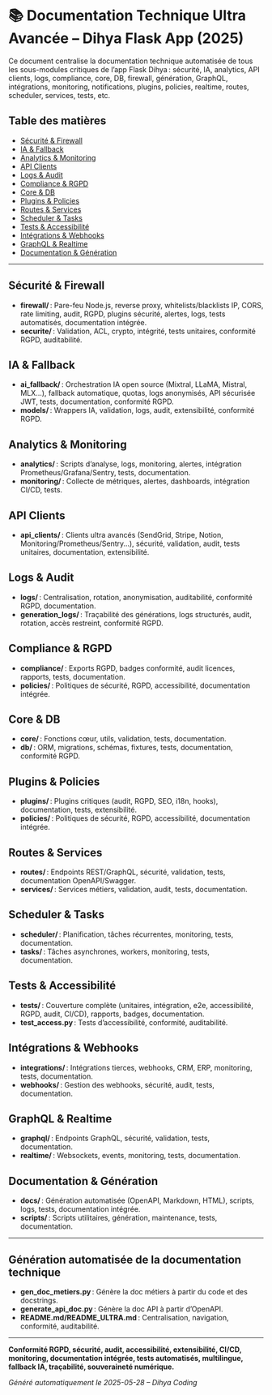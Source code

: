 # 📚 Documentation Technique Ultra Avancée – Dihya Flask App (2025)

Ce document centralise la documentation technique automatisée de tous les sous-modules critiques de l’app Flask Dihya : sécurité, IA, analytics, API clients, logs, compliance, core, DB, firewall, génération, GraphQL, intégrations, monitoring, notifications, plugins, policies, realtime, routes, scheduler, services, tests, etc.

## Table des matières
- [Sécurité & Firewall](#sécurité--firewall)
- [IA & Fallback](#ia--fallback)
- [Analytics & Monitoring](#analytics--monitoring)
- [API Clients](#api-clients)
- [Logs & Audit](#logs--audit)
- [Compliance & RGPD](#compliance--rgpd)
- [Core & DB](#core--db)
- [Plugins & Policies](#plugins--policies)
- [Routes & Services](#routes--services)
- [Scheduler & Tasks](#scheduler--tasks)
- [Tests & Accessibilité](#tests--accessibilité)
- [Intégrations & Webhooks](#intégrations--webhooks)
- [GraphQL & Realtime](#graphql--realtime)
- [Documentation & Génération](#documentation--génération)

---

## Sécurité & Firewall
- **firewall/** : Pare-feu Node.js, reverse proxy, whitelists/blacklists IP, CORS, rate limiting, audit, RGPD, plugins sécurité, alertes, logs, tests automatisés, documentation intégrée.
- **securite/** : Validation, ACL, crypto, intégrité, tests unitaires, conformité RGPD, auditabilité.

## IA & Fallback
- **ai_fallback/** : Orchestration IA open source (Mixtral, LLaMA, Mistral, MLX…), fallback automatique, quotas, logs anonymisés, API sécurisée JWT, tests, documentation, conformité RGPD.
- **models/** : Wrappers IA, validation, logs, audit, extensibilité, conformité RGPD.

## Analytics & Monitoring
- **analytics/** : Scripts d’analyse, logs, monitoring, alertes, intégration Prometheus/Grafana/Sentry, tests, documentation.
- **monitoring/** : Collecte de métriques, alertes, dashboards, intégration CI/CD, tests.

## API Clients
- **api_clients/** : Clients ultra avancés (SendGrid, Stripe, Notion, Monitoring/Prometheus/Sentry…), sécurité, validation, audit, tests unitaires, documentation, extensibilité.

## Logs & Audit
- **logs/** : Centralisation, rotation, anonymisation, auditabilité, conformité RGPD, documentation.
- **generation_logs/** : Traçabilité des générations, logs structurés, audit, rotation, accès restreint, conformité RGPD.

## Compliance & RGPD
- **compliance/** : Exports RGPD, badges conformité, audit licences, rapports, tests, documentation.
- **policies/** : Politiques de sécurité, RGPD, accessibilité, documentation intégrée.

## Core & DB
- **core/** : Fonctions cœur, utils, validation, tests, documentation.
- **db/** : ORM, migrations, schémas, fixtures, tests, documentation, conformité RGPD.

## Plugins & Policies
- **plugins/** : Plugins critiques (audit, RGPD, SEO, i18n, hooks), documentation, tests, extensibilité.
- **policies/** : Politiques de sécurité, RGPD, accessibilité, documentation intégrée.

## Routes & Services
- **routes/** : Endpoints REST/GraphQL, sécurité, validation, tests, documentation OpenAPI/Swagger.
- **services/** : Services métiers, validation, audit, tests, documentation.

## Scheduler & Tasks
- **scheduler/** : Planification, tâches récurrentes, monitoring, tests, documentation.
- **tasks/** : Tâches asynchrones, workers, monitoring, tests, documentation.

## Tests & Accessibilité
- **tests/** : Couverture complète (unitaires, intégration, e2e, accessibilité, RGPD, audit, CI/CD), rapports, badges, documentation.
- **test_access.py** : Tests d’accessibilité, conformité, auditabilité.

## Intégrations & Webhooks
- **integrations/** : Intégrations tierces, webhooks, CRM, ERP, monitoring, tests, documentation.
- **webhooks/** : Gestion des webhooks, sécurité, audit, tests, documentation.

## GraphQL & Realtime
- **graphql/** : Endpoints GraphQL, sécurité, validation, tests, documentation.
- **realtime/** : Websockets, events, monitoring, tests, documentation.

## Documentation & Génération
- **docs/** : Génération automatisée (OpenAPI, Markdown, HTML), scripts, logs, tests, documentation intégrée.
- **scripts/** : Scripts utilitaires, génération, maintenance, tests, documentation.

---

## Génération automatisée de la documentation technique
- **gen_doc_metiers.py** : Génère la doc métiers à partir du code et des docstrings.
- **generate_api_doc.py** : Génère la doc API à partir d’OpenAPI.
- **README.md/README_ULTRA.md** : Centralisation, navigation, conformité, auditabilité.

---

**Conformité RGPD, sécurité, audit, accessibilité, extensibilité, CI/CD, monitoring, documentation intégrée, tests automatisés, multilingue, fallback IA, traçabilité, souveraineté numérique.**

*Généré automatiquement le 2025-05-28 – Dihya Coding*
